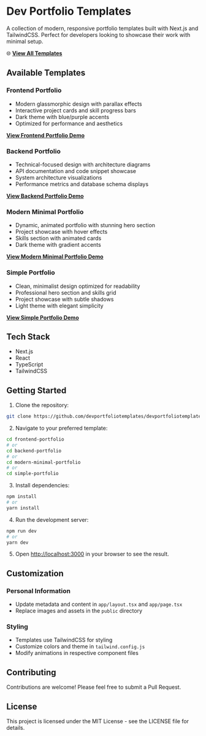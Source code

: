 # Dev Portfolio Templates

A collection of modern, responsive portfolio templates built with Next.js and TailwindCSS. Perfect for developers looking to showcase their work with minimal setup.

🌐 **[View All Templates](https://www.devportfoliotemplates.com)**

## Available Templates

### Frontend Portfolio

- Modern glassmorphic design with parallax effects
- Interactive project cards and skill progress bars
- Dark theme with blue/purple accents
- Optimized for performance and aesthetics

**[View Frontend Portfolio Demo](https://www.devportfoliotemplates.com/portfolios/frontend-portfolio)**

### Backend Portfolio

- Technical-focused design with architecture diagrams
- API documentation and code snippet showcase
- System architecture visualizations
- Performance metrics and database schema displays

**[View Backend Portfolio Demo](https://www.devportfoliotemplates.com/portfolios/backend-portfolio)**

### Modern Minimal Portfolio

- Dynamic, animated portfolio with stunning hero section
- Project showcase with hover effects
- Skills section with animated cards
- Dark theme with gradient accents

**[View Modern Minimal Portfolio Demo](https://www.devportfoliotemplates.com/portfolios/modern-minimal-portfolio)**

### Simple Portfolio

- Clean, minimalist design optimized for readability
- Professional hero section and skills grid
- Project showcase with subtle shadows
- Light theme with elegant simplicity

**[View Simple Portfolio Demo](https://www.devportfoliotemplates.com/portfolios/simple-portfolio)**

## Tech Stack

- Next.js
- React
- TypeScript
- TailwindCSS

## Getting Started

1. Clone the repository:

```bash
git clone https://github.com/devportfoliotemplates/devportfoliotemplates.git
```

2. Navigate to your preferred template:

```bash
cd frontend-portfolio
# or
cd backend-portfolio
# or
cd modern-minimal-portfolio
# or
cd simple-portfolio

```

3. Install dependencies:

```bash
npm install
# or
yarn install
```

4. Run the development server:

```bash
npm run dev
# or
yarn dev
```

5. Open [http://localhost:3000](http://localhost:3000) in your browser to see the result.

## Customization

### Personal Information

- Update metadata and content in `app/layout.tsx` and `app/page.tsx`
- Replace images and assets in the `public` directory

### Styling

- Templates use TailwindCSS for styling
- Customize colors and theme in `tailwind.config.js`
- Modify animations in respective component files

## Contributing

Contributions are welcome! Please feel free to submit a Pull Request.

## License

This project is licensed under the MIT License - see the LICENSE file for details.
